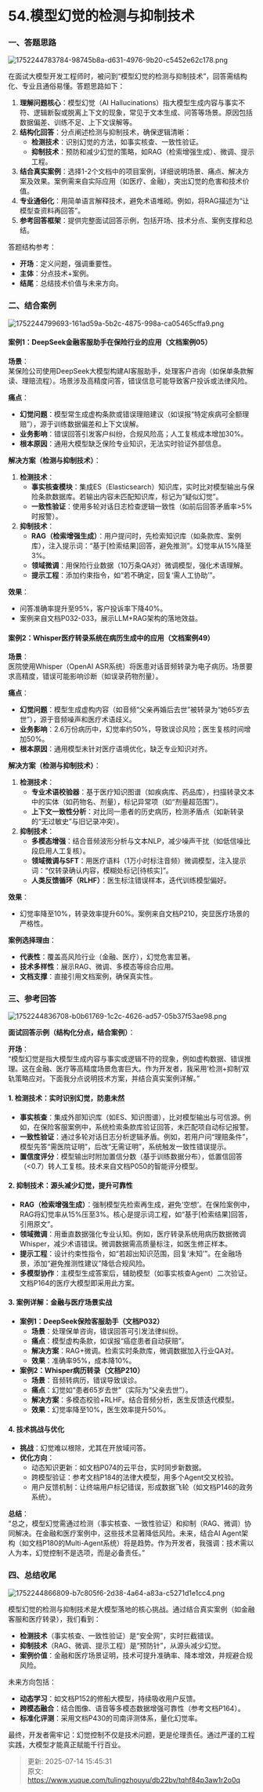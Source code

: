 # 54.模型幻觉的检测与抑制技术

### 一、答题思路
![1752244783784-98745b8a-d631-4976-9b20-c5452e62c178.png](./img/NPW8jecr8El2_tKn/1752244783784-98745b8a-d631-4976-9b20-c5452e62c178-107151.png)

在面试大模型开发工程师时，被问到“模型幻觉的检测与抑制技术”，回答需结构化、专业且通俗易懂。答题思路如下：

1. **理解问题核心**：模型幻觉（AI Hallucinations）指大模型生成内容与事实不符、逻辑断裂或脱离上下文的现象，常见于文本生成、问答等场景。原因包括数据偏差、训练不足、上下文误解等。
2. **结构化回答**：分点阐述检测与抑制技术，确保逻辑清晰： 
    - **检测技术**：识别幻觉的方法，如事实核查、一致性验证。
    - **抑制技术**：预防和减少幻觉的策略，如RAG（检索增强生成）、微调、提示工程。
3. **结合真实案例**：选择1-2个文档中的项目案例，详细说明场景、痛点、解决方案及效果。案例需来自实际应用（如医疗、金融），突出幻觉的危害和技术价值。
4. **专业通俗化**：用简单语言解释技术，避免术语堆砌。例如，将RAG描述为“让模型查资料再回答”。
5. **参考回答框架**：提供完整面试回答示例，包括开场、技术分点、案例支撑和总结。

答题结构参考：

+ **开场**：定义问题，强调重要性。
+ **主体**：分点技术+案例。
+ **结尾**：总结技术价值与未来方向。

### 二、结合案例
![1752244799693-161ad59a-5b2c-4875-998a-ca05465cffa9.png](./img/NPW8jecr8El2_tKn/1752244799693-161ad59a-5b2c-4875-998a-ca05465cffa9-219379.png)

#### 案例1：DeepSeek金融客服助手在保险行业的应用（文档案例05）
**场景**：  
某保险公司使用DeepSeek大模型构建AI客服助手，处理客户咨询（如保单条款解读、理赔流程）。场景涉及高精度问答，错误信息可能导致客户投诉或法律风险。

**痛点**：

+ **幻觉问题**：模型常生成虚构条款或错误理赔建议（如误报“特定疾病可全额理赔”），源于训练数据偏差和上下文误解。
+ **业务影响**：错误回答引发客户纠纷，合规风险高；人工复核成本增加30%。
+ **根本原因**：通用大模型缺乏保险专业知识，无法实时验证外部信息。

**解决方案（检测与抑制技术）**：

1. **检测技术**：
    - **事实核查模块**：集成ES（Elasticsearch）知识库，实时比对模型输出与保险条款数据库。若输出内容未匹配知识库，标记为“疑似幻觉”。
    - **一致性验证**：使用多轮对话日志检查逻辑一致性（如前后回答矛盾率>5%时报警）。
2. **抑制技术**：
    - **RAG（检索增强生成）**：用户提问时，先检索知识库（如条款库、案例库），注入提示词：“基于[检索结果]回答，避免推测”。幻觉率从15%降至3%。 
    - **领域微调**：用保险行业数据（10万条QA对）微调模型，强化术语理解。
    - **提示工程**：添加约束指令，如“若不确定，回复‘需人工协助’”。

**效果**：

+ 问答准确率提升至95%，客户投诉率下降40%。
+ 案例来自文档P032-033，展示LLM+RAG架构的落地效益。

#### 案例2：Whisper医疗转录系统在病历生成中的应用（文档案例49）
**场景**：  
医院使用Whisper（OpenAI ASR系统）将医患对话音频转录为电子病历。场景要求高精度，错误可能影响诊断（如误录药物剂量）。

**痛点**：

+ **幻觉问题**：模型生成虚构内容（如音频“父亲再婚后去世”被转录为“她65岁去世”），源于音频噪声和医疗术语歧义。 
+ **业务影响**：2.6万份病历中，幻觉率约50%，导致误诊风险；医生复核时间增加50%。 
+ **根本原因**：通用模型未针对医疗语境优化，缺乏专业知识对齐。

**解决方案（检测与抑制技术）**：

1. **检测技术**：
    - **专业术语校验器**：基于医疗知识图谱（如疾病库、药品库），扫描转录文本中的实体（如药物名、剂量），标记异常项（如“剂量超范围”）。
    - **上下文一致性分析**：对比同一患者的历史病历，检测矛盾点（如新转录的“无过敏史”与旧记录冲突）。
2. **抑制技术**：
    - **多模态增强**：结合音频波形分析与文本NLP，减少噪声干扰（如低信噪比段启用人工复核）。
    - **领域微调与SFT**：用医疗语料（1万小时标注音频）微调模型，注入提示词：“仅转录确认内容，模糊处标记[待核实]”。
    - **人类反馈循环（RLHF）**：医生标注错误样本，迭代训练模型偏好。

**效果**：

+ 幻觉率降至10%，转录效率提升60%。案例来自文档P210，突显医疗场景的严格性。

**案例选择理由**：

+ **代表性**：覆盖高风险行业（金融、医疗），幻觉危害显著。
+ **技术多样性**：展示RAG、微调、多模态等综合应用。
+ **文档支撑**：直接引用文档案例，确保真实性。

### 三、参考回答
![1752244836708-b0b61769-1c2c-4626-ad57-05b37f53ae98.png](./img/NPW8jecr8El2_tKn/1752244836708-b0b61769-1c2c-4626-ad57-05b37f53ae98-832508.png)

**面试回答示例（结构化分点，结合案例）**：

**开场**：  
“模型幻觉是指大模型生成内容与事实或逻辑不符的现象，例如虚构数据、错误推理。这在金融、医疗等高精度场景危害巨大。作为开发者，我采用‘检测+抑制’双轨策略应对。下面我分点说明技术方案，并结合真实案例详解。”

#### 1. **检测技术：实时识别幻觉，防患未然**
+ **事实核查**：集成外部知识库（如ES、知识图谱），比对模型输出与可信源。例如，在保险客服案例中，系统检索条款库验证回答，未匹配项自动标记报警。
+ **一致性验证**：通过多轮对话日志分析逻辑矛盾。例如，若用户问“理赔条件”，模型先答“需医院证明”，后改“无需证明”，系统触发一致性错误提示。
+ **置信度评分**：模型输出时附加置信分数（基于训练数据分布），低置信回答（<0.7）转人工复核。技术来自文档P050的智能评分模型。

#### 2. **抑制技术：源头减少幻觉，提升可靠性**
+ **RAG（检索增强生成）**：强制模型先检索再生成，避免‘空想’。在保险案例中，RAG将幻觉率从15%压至3%。核心是提示词工程，如“基于[检索结果]回答，引用原文”。
+ **领域微调**：用垂直数据强化专业认知。例如，医疗转录系统用病历数据微调Whisper，减少术语错误。微调数据需高质量标注，如医生修正样本。
+ **提示工程**：设计约束性指令，如“若超出知识范围，回复‘未知’”。在金融场景，添加“避免推测性建议”降低合规风险。
+ **多模型协作**：主模型生成答案后，辅助模型（如事实核查Agent）二次验证。文档P164的医疗大模型即采用此方案。

#### 3. **案例详解：金融与医疗场景实战**
+ **案例1：DeepSeek保险客服助手（文档P032）**
    - **场景**：处理保单咨询，错误回答可引发法律纠纷。
    - **痛点**：模型虚构条款，如误报“癌症患者自动获赔”。
    - **解决方案**：RAG+微调。检索实时条款库，微调数据加入行业QA对。
    - **效果**：准确率95%，成本降10%。
+ **案例2：Whisper病历转录（文档P210）**
    - **场景**：音频转病历，错误导致误诊。
    - **痛点**：幻觉如“患者65岁去世”（实际为“父亲去世”）。
    - **解决方案**：多模态校验+RLHF。结合音频分析，医生反馈迭代模型。
    - **效果**：幻觉率降至10%，医生效率提升50%。

#### 4. **技术挑战与优化**
+ **挑战**：幻觉难以根除，尤其在开放域问答。
+ **优化方向**： 
    - 动态知识更新：如文档P074的云平台，实时同步新数据。
    - 跨模型验证：参考文档P184的法律大模型，用多个Agent交叉校验。
    - 用户反馈机制：让终端用户标记错误，形成数据飞轮（如文档P146的政务系统）。

**总结**：  
“总之，模型幻觉需通过检测（事实核查、一致性验证）和抑制（RAG、微调）协同解决。在金融和医疗案例中，这些技术显著降低风险。未来，结合AI Agent架构（如文档P180的Multi-Agent系统）将是趋势。作为开发者，我强调：技术需以人为本，幻觉控制不是选项，而是必备责任。”

### 四、总结收尾
![1752244866809-b7c805f6-2d38-4a64-a83a-c5271d1e1cc4.png](./img/NPW8jecr8El2_tKn/1752244866809-b7c805f6-2d38-4a64-a83a-c5271d1e1cc4-874171.png)

模型幻觉的检测与抑制技术是大模型落地的核心挑战。通过结合真实案例（如金融客服和医疗转录），我们看到：

+ **检测技术**（事实核查、一致性验证）是“安全网”，实时拦截错误。
+ **抑制技术**（RAG、微调、提示工程）是“预防针”，从源头减少幻觉。
+ **案例价值**：金融和医疗场景证明，技术可提升准确率、降本增效，并规避合规风险。

未来方向包括：

+ **动态学习**：如文档P152的修船大模型，持续吸收用户反馈。
+ **跨模态融合**：结合图像、语音等多模态数据增强可靠性（参考文档P164）。
+ **标准化评测**：采用文档P430的司南评测体系，量化幻觉率。

最终，开发者需牢记：幻觉控制不仅是技术问题，更是伦理责任。通过严谨的工程实践，大模型才能真正赋能千行百业。



> 更新: 2025-07-14 15:45:31  
> 原文: <https://www.yuque.com/tulingzhouyu/db22bv/tqhf84p3aw1r2o0q>